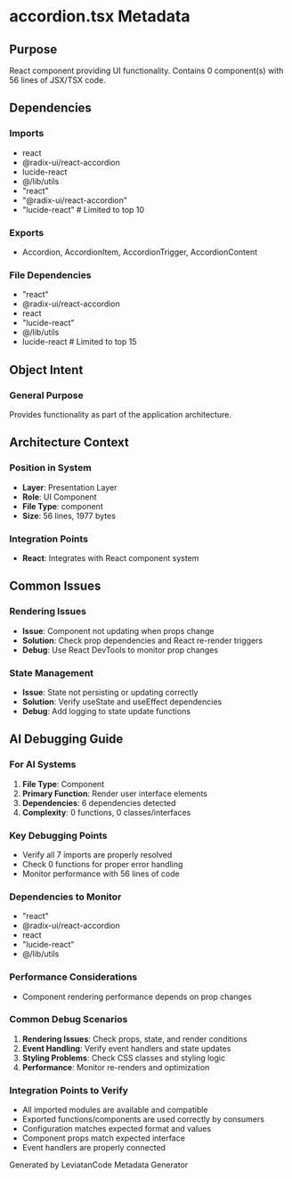 # accordion.tsx Metadata

## Purpose
React component providing UI functionality. Contains 0 component(s) with 56 lines of JSX/TSX code.

## Dependencies

### Imports
- react
- @radix-ui/react-accordion
- lucide-react
- @/lib/utils
- "react"
- "@radix-ui/react-accordion"
- "lucide-react"  # Limited to top 10

### Exports
- Accordion, AccordionItem, AccordionTrigger, AccordionContent 

### File Dependencies
- "react"
- @radix-ui/react-accordion
- react
- "lucide-react"
- @/lib/utils
- lucide-react  # Limited to top 15

## Object Intent

### General Purpose
Provides functionality as part of the application architecture.

## Architecture Context

### Position in System
- **Layer**: Presentation Layer
- **Role**: UI Component
- **File Type**: component
- **Size**: 56 lines, 1977 bytes

### Integration Points
- **React**: Integrates with React component system

## Common Issues

### Rendering Issues
- **Issue**: Component not updating when props change
- **Solution**: Check prop dependencies and React re-render triggers
- **Debug**: Use React DevTools to monitor prop changes

### State Management
- **Issue**: State not persisting or updating correctly
- **Solution**: Verify useState and useEffect dependencies
- **Debug**: Add logging to state update functions

## AI Debugging Guide

### For AI Systems
1. **File Type**: Component
2. **Primary Function**: Render user interface elements
3. **Dependencies**: 6 dependencies detected
4. **Complexity**: 0 functions, 0 classes/interfaces

### Key Debugging Points
- Verify all 7 imports are properly resolved
- Check 0 functions for proper error handling
- Monitor performance with 56 lines of code

### Dependencies to Monitor
- "react"
- @radix-ui/react-accordion
- react
- "lucide-react"
- @/lib/utils

### Performance Considerations
- Component rendering performance depends on prop changes

### Common Debug Scenarios
1. **Rendering Issues**: Check props, state, and render conditions
2. **Event Handling**: Verify event handlers and state updates
3. **Styling Problems**: Check CSS classes and styling logic
4. **Performance**: Monitor re-renders and optimization

### Integration Points to Verify
- All imported modules are available and compatible
- Exported functions/components are used correctly by consumers
- Configuration matches expected format and values
- Component props match expected interface
- Event handlers are properly connected

Generated by LeviatanCode Metadata Generator
